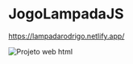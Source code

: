 # JogoLampadaJS

https://lampadarodrigo.netlify.app/

![Projeto web html](https://github.com/RodrigoAchitzki/JogoLampadaJS/assets/86386159/d3046445-5932-47d9-bd72-2e826a4de52e)



